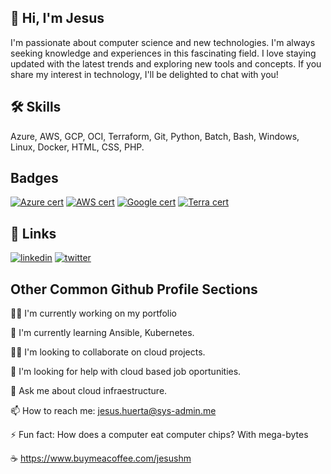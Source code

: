 ## 🚀 Hi, I'm Jesus
I'm passionate about computer science and new technologies. I'm always seeking knowledge and experiences in this fascinating field. I love staying updated with the latest trends and exploring new tools and concepts. If you share my interest in technology, I'll be delighted to chat with you!


## 🛠 Skills
Azure, AWS, GCP, OCI, Terraform, Git, Python, Batch, Bash, Windows, Linux, Docker, HTML, CSS, PHP.


## Badges
[![Azure cert](https://img.shields.io/badge/Azure-DevOpsExpert-blue.svg)](https://learn.microsoft.com/es-es/users/jesushuerta/credentials/6d4876d574a5db64)
[![AWS cert](https://img.shields.io/badge/AWS-SolutionArchitect-yellow.svg)](https://www.credly.com/badges/842cb9ef-4c20-4de3-9dd4-fbd0bf1d3a22/public_url)
[![Google cert](https://img.shields.io/badge/Google-EngineerAssociate-green.svg)](https://google.accredible.com/b93a4447-95c1-4ac2-8a36-5a866c35a48f)
[![Terra cert](https://img.shields.io/badge/Terraform-Associate-purple.svg)](https://www.credly.com/badges/8a6ecdc8-0fed-4d53-a4b6-9e5d001bb15f/public_url)

## 🔗 Links
[![linkedin](https://img.shields.io/badge/linkedin-0A66C2?style=for-the-badge&logo=linkedin&logoColor=white)](https://www.linkedin.com/in/jesus-huerta-meza/)
[![twitter](https://img.shields.io/badge/twitter-1DA1F2?style=for-the-badge&logo=twitter&logoColor=white)](https://twitter.com/Jesus_Byte)


## Other Common Github Profile Sections
👩‍💻 I'm currently working on my portfolio

🧠 I'm currently learning Ansible, Kubernetes.

👯‍♀️ I'm looking to collaborate on cloud projects.

🤔 I'm looking for help with cloud based job oportunities.

💬 Ask me about cloud infraestructure.

📫 How to reach me: jesus.huerta@sys-admin.me

⚡️ Fun fact: How does a computer eat computer chips? With mega-bytes

☕ https://www.buymeacoffee.com/jesushm
